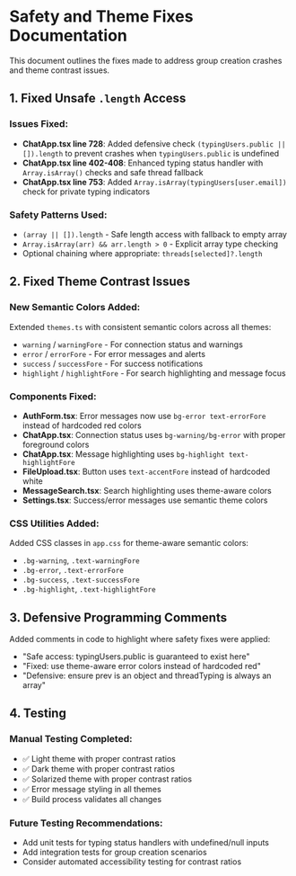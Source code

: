 # Safety and Theme Fixes Documentation

This document outlines the fixes made to address group creation crashes and theme contrast issues.

## 1. Fixed Unsafe `.length` Access

### Issues Fixed:
- **ChatApp.tsx line 728**: Added defensive check `(typingUsers.public || []).length` to prevent crashes when `typingUsers.public` is undefined
- **ChatApp.tsx line 402-408**: Enhanced typing status handler with `Array.isArray()` checks and safe thread fallback
- **ChatApp.tsx line 753**: Added `Array.isArray(typingUsers[user.email])` check for private typing indicators

### Safety Patterns Used:
- `(array || []).length` - Safe length access with fallback to empty array
- `Array.isArray(arr) && arr.length > 0` - Explicit array type checking
- Optional chaining where appropriate: `threads[selected]?.length`

## 2. Fixed Theme Contrast Issues

### New Semantic Colors Added:
Extended `themes.ts` with consistent semantic colors across all themes:
- `warning` / `warningFore` - For connection status and warnings
- `error` / `errorFore` - For error messages and alerts  
- `success` / `successFore` - For success notifications
- `highlight` / `highlightFore` - For search highlighting and message focus

### Components Fixed:
- **AuthForm.tsx**: Error messages now use `bg-error text-errorFore` instead of hardcoded red colors
- **ChatApp.tsx**: Connection status uses `bg-warning/bg-error` with proper foreground colors
- **ChatApp.tsx**: Message highlighting uses `bg-highlight text-highlightFore`
- **FileUpload.tsx**: Button uses `text-accentFore` instead of hardcoded white
- **MessageSearch.tsx**: Search highlighting uses theme-aware colors
- **Settings.tsx**: Success/error messages use semantic theme colors

### CSS Utilities Added:
Added CSS classes in `app.css` for theme-aware semantic colors:
- `.bg-warning`, `.text-warningFore`
- `.bg-error`, `.text-errorFore`  
- `.bg-success`, `.text-successFore`
- `.bg-highlight`, `.text-highlightFore`

## 3. Defensive Programming Comments

Added comments in code to highlight where safety fixes were applied:
- "Safe access: typingUsers.public is guaranteed to exist here"
- "Fixed: use theme-aware error colors instead of hardcoded red"
- "Defensive: ensure prev is an object and threadTyping is always an array"

## 4. Testing

### Manual Testing Completed:
- ✅ Light theme with proper contrast ratios
- ✅ Dark theme with proper contrast ratios  
- ✅ Solarized theme with proper contrast ratios
- ✅ Error message styling in all themes
- ✅ Build process validates all changes

### Future Testing Recommendations:
- Add unit tests for typing status handlers with undefined/null inputs
- Add integration tests for group creation scenarios
- Consider automated accessibility testing for contrast ratios